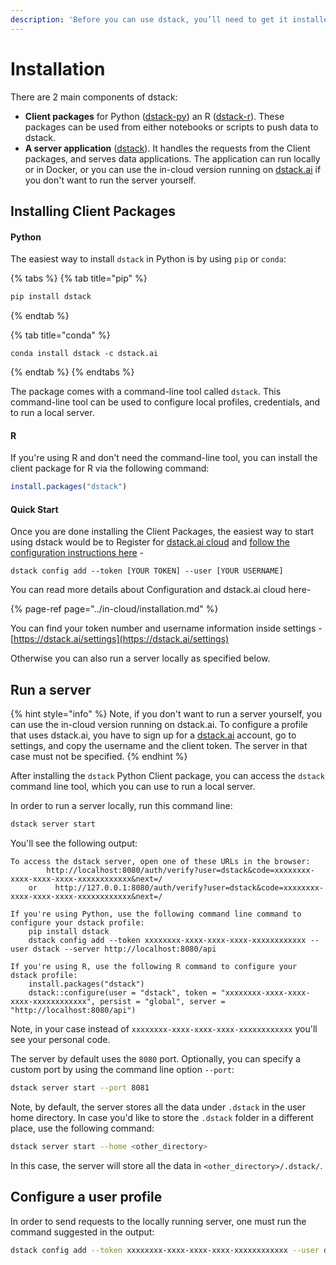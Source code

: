 ```yaml
---
description: 'Before you can use dstack, you’ll need to get it installed.'
---
```


# Installation

There are 2 main components of dstack:

* **Client packages** for Python \([dstack-py](https://github.com/dstackai/dstack-py)\) an R \([dstack-r](https://github.com/dstackai/dstack-r)\). These packages can be used from either notebooks or scripts to push data to dstack.
* **A server application** \([dstack](https://github.com/dstackai/dstack-server)\). It handles the requests from the Client packages, and serves data applications. The application can run locally or in Docker, or you can use the in-cloud version running on [dstack.ai](https://dstack.ai) if you don't want to run the server yourself.

## Installing Client Packages

#### Python

The easiest way to install `dstack` in Python is by using `pip` or `conda`:

{% tabs %}
{% tab title="pip" %}
```bash
pip install dstack
```
{% endtab %}

{% tab title="conda" %}
```text
conda install dstack -c dstack.ai
```
{% endtab %}
{% endtabs %}

The package comes with a command-line tool called `dstack`. This command-line tool can be used to configure local profiles, credentials, and to run a local server.

#### R

If you're using R and don't need the command-line tool, you can install the client package for R via the following command:

```r
install.packages("dstack")
```

#### Quick Start

Once you are done installing the Client Packages, the easiest way to start using dstack would be to Register for [dstack.ai cloud](https://dstack.ai/auth/signup) and [follow the configuration instructions here](../in-cloud/installation.md#configuring-dstack-ai-profile) -

```
dstack config add --token [YOUR TOKEN] --user [YOUR USERNAME]
```

You can read more details about Configuration and dstack.ai cloud here-

{% page-ref page="../in-cloud/installation.md" %}

You can find your token number and username information inside settings -  [https://dstack.ai/settings](https://dstack.ai/settings)

Otherwise you can also run a server locally as specified below.

## Run a server

{% hint style="info" %}
Note, if you don't want to run a server yourself, you can use the in-cloud version running on dstack.ai. To configure a profile that uses dstack.ai, you have to sign up for a [dstack.ai](https://dstack.ai) account, go to settings, and copy the username and the client token. The server in that case must not be specified.
{% endhint %}

After installing the `dstack` Python Client package, you can access the `dstack` command line tool, which you can use to run a local server.

In order to run a server locally, run this command line:

```bash
dstack server start
```

You'll see the following output:

```text
To access the dstack server, open one of these URLs in the browser:
        http://localhost:8080/auth/verify?user=dstack&code=xxxxxxxx-xxxx-xxxx-xxxx-xxxxxxxxxxxx&next=/
    or    http://127.0.0.1:8080/auth/verify?user=dstack&code=xxxxxxxx-xxxx-xxxx-xxxx-xxxxxxxxxxxx&next=/

If you're using Python, use the following command line command to configure your dstack profile:
    pip install dstack
    dstack config add --token xxxxxxxx-xxxx-xxxx-xxxx-xxxxxxxxxxxx --user dstack --server http://localhost:8080/api

If you're using R, use the following R command to configure your dstack profile:
    install.packages("dstack")
    dstack::configure(user = "dstack", token = "xxxxxxxx-xxxx-xxxx-xxxx-xxxxxxxxxxxx", persist = "global", server = "http://localhost:8080/api")
```

Note, in your case instead of `xxxxxxxx-xxxx-xxxx-xxxx-xxxxxxxxxxxx` you'll see your personal code.

The server by default uses the `8080` port. Optionally, you can specify a custom port by using the command line option `--port`:

```bash
dstack server start --port 8081
```

Note, by default, the server stores all the data under `.dstack` in the user home directory. In case you'd like to store the `.dstack` folder in a different place, use the following command:

```bash
dstack server start --home <other_directory>
```

In this case, the server will store all the data in `<other_directory>/.dstack/`.

## Configure a user profile

In order to send requests to the locally running server, one must run the command suggested in the output:

```bash
dstack config add --token xxxxxxxx-xxxx-xxxx-xxxx-xxxxxxxxxxxx --user dstack --server http://localhost:8080/api
```

